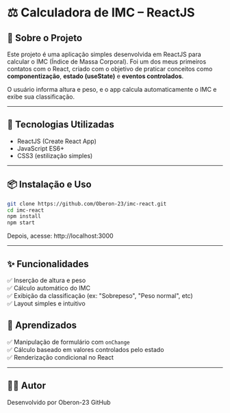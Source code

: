 # ⚖️ Calculadora de IMC – ReactJS

## 📌 Sobre o Projeto  
Este projeto é uma aplicação simples desenvolvida em ReactJS para calcular o IMC (Índice de Massa Corporal). Foi um dos meus primeiros contatos com o React, criado com o objetivo de praticar conceitos como **componentização**, **estado (useState)** e **eventos controlados**.

O usuário informa altura e peso, e o app calcula automaticamente o IMC e exibe sua classificação.

---

## 🚀 Tecnologias Utilizadas  
- ReactJS (Create React App)  
- JavaScript ES6+  
- CSS3 (estilização simples)

---

## 📦 Instalação e Uso

```bash
git clone https://github.com/Oberon-23/imc-react.git
cd imc-react
npm install
npm start
```
Depois, acesse:
http://localhost:3000

---

## ✨ Funcionalidades

✅ Inserção de altura e peso  
✅ Cálculo automático do IMC  
✅ Exibição da classificação (ex: "Sobrepeso", "Peso normal", etc)  
✅ Layout simples e intuitivo  

## 🧠 Aprendizados

✅ Manipulação de formulário com `onChange`  
✅ Cálculo baseado em valores controlados pelo estado  
✅ Renderização condicional no React  

---

## 👨‍💻 Autor
Desenvolvido por Oberon-23
GitHub

